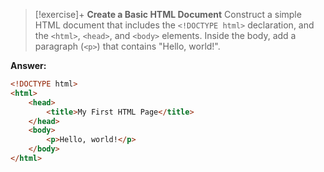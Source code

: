 
>[!exercise]+ **Create a Basic HTML Document**
>Construct a simple HTML document that includes the `<!DOCTYPE html>` declaration, and the `<html>`, `<head>`, and `<body>` elements. Inside the body, add a paragraph (`<p>`) that contains "Hello, world!".

**Answer:**

```html
<!DOCTYPE html>
<html>
    <head>
        <title>My First HTML Page</title>
    </head>
    <body>
        <p>Hello, world!</p>
    </body>
</html>
```
